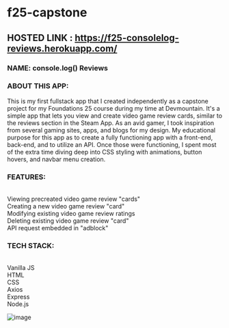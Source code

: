 # f25-capstone

## HOSTED LINK : https://f25-consolelog-reviews.herokuapp.com/

### NAME: console.log() Reviews

### ABOUT THIS APP:
This is my first fullstack app that I created independently as a capstone project for my Foundations 25 course during my time at Devmountain.
It's a simple app that lets you view and create video game review cards, similar to the reviews section in the Steam App.
As an avid gamer, I took inspiration from several gaming sites, apps, and blogs for my design.
My educational purpose for this app as to create a fully functioning app with a front-end, back-end, and to utilize an API.
Once those were functioning, I spent most of the extra time diving deep into CSS styling with animations, button hovers, and navbar menu creation.


### FEATURES:
<br>Viewing precreated video game review "cards"
<br>Creating a new video game review "card"
<br>Modifying existing video game review ratings
<br>Deleting existing video game review "card"
<br>API request embedded in "adblock"

### TECH STACK:
<br>Vanilla JS
<br>HTML
<br>CSS
<br>Axios
<br>Express
<br>Node.js

![image](https://user-images.githubusercontent.com/107436535/183125432-48767060-8f86-48e0-bbbe-21b6d1dc6715.png)
